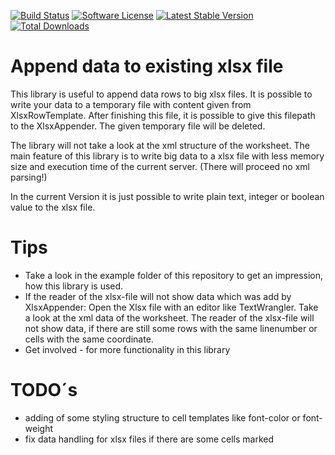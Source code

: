 [![Build Status](https://travis-ci.org/freshp/xlsx-appender.svg?branch=master)](https://travis-ci.org/freshp/xlsx-appender)
[![Software License](https://img.shields.io/badge/license-MIT-brightgreen.svg)](LICENSE.md)
[![Latest Stable Version](https://poser.pugx.org/freshp/xlsx-appender/v/stable)](https://packagist.org/packages/freshp/xlsx-appender)
[![Total Downloads](https://poser.pugx.org/freshp/xlsx-appender/downloads)](https://packagist.org/packages/freshp/xlsx-appender)

# Append data to existing xlsx file

This library is useful to append data rows to big xlsx files. It is possible to write your data to a temporary file with content given from XlsxRowTemplate. After finishing this file, it is possible to give this filepath to the XlsxAppender. The given temporary file will be deleted.

The library will not take a look at the xml structure of the worksheet. The main feature of this library is to write big data to a xlsx file with less memory size and execution time of the current server. (There will proceed no xml parsing!)

In the current Version it is just possible to write plain text, integer or boolean value to the xlsx file.

# Tips

* Take a look in the example folder of this repository to get an impression, how this library is used.
* If the reader of the xlsx-file will not show data which was add by XlsxAppender: Open the Xlsx file with an editor like TextWrangler. Take a look at the xml data of the worksheet. The reader of the xlsx-file will not show data, if there are still some rows with the same linenumber or cells with the same coordinate.
* Get involved - for more functionality in this library 

# TODO´s

* adding of some styling structure to cell templates like font-color or font-weight
* fix data handling for xlsx files if there are some cells marked
